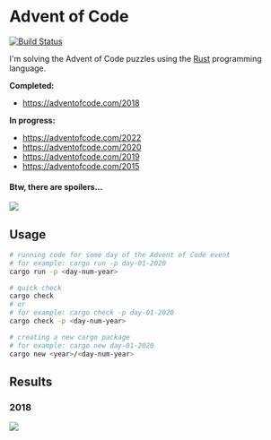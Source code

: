 # Advent of Code

[![Build Status](https://github.com/dashed/advent-of-code/workflows/Rust/badge.svg)](https://github.com/dashed/advent-of-code/actions?workflow=Rust)

I'm solving the Advent of Code puzzles using the [Rust](https://www.rust-lang.org/) programming language.

**Completed:**

- https://adventofcode.com/2018

**In progress:**

- https://adventofcode.com/2022
- https://adventofcode.com/2020
- https://adventofcode.com/2019
- https://adventofcode.com/2015

#### Btw, there are spoilers...

![](https://media.giphy.com/media/3bznFj6OB5381BEjDu/giphy.gif)

## Usage

```sh
# running code for some day of the Advent of Code event
# for example: cargo run -p day-01-2020
cargo run -p <day-num-year>

# quick check
cargo check
# or
# for example: cargo check -p day-01-2020
cargo check -p <day-num-year>

# creating a new cargo package
# for example: cargo new day-01-2020
cargo new <year>/<day-num-year>
```

## Results

### 2018

![](/results/ascii_image_2018.gif)
